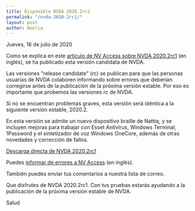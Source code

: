 ```yaml
---
title: Disponible NVDA 2020.2rc1
permalink: "/nvda-2020-2rc1/"
layout: post
author: Noelia
---
```


<footer>Jueves, 16 de julio de 2020</footer>

Como se explica en este [artículo de NV Access sobre NVDA 2020.2rc1](https://www.nvaccess.org/post/nvda-2020-2rc1/) (en inglés), se ha publicado esta versión candidata de NVDA.

Las versiones "release candidate" (rc) se publican para que las personas usuarias de NVDA colaboren informando sobre errores que deberían corregirse antes de la publicación de la próxima versión estable. Por eso es importante que probemos las versiones rc de NVDA.

Si no se encuentran problemas graves, esta versión será idéntica a la siguiente versión estable, 2020.2.

En esta versión se admite un nuevo dispositivo braille de Nattiq, y se incluyen mejoras para trabajar con Esset Antivirus, Windows Terminal, 1Password y el sintetizador de voz Windows OneCore, además de otras novedades y corrección de fallos.

[Descarga directa de NVDA 2020.2rc1](https://www.nvaccess.org/files/nvda/releases/2020.2rc1/nvda_2020.2rc1.exe)

Puedes [informar de errores a NV Access](https://github.com/nvaccess/nvda/issues) (en inglés).

También puedes enviar tus comentarios a nuestra lista de correo.

Que disfrutes de NVDA 2020.2rc1. Con tus pruebas estarás ayudando a la publicación de la próxima versión estable de NVDA.

Salud
